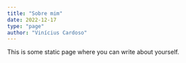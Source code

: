 ```yaml
---
title: "Sobre mim"
date: 2022-12-17
type: "page"
author: "Vinícius Cardoso"
---
```


This is some static page where you can write about yourself.
